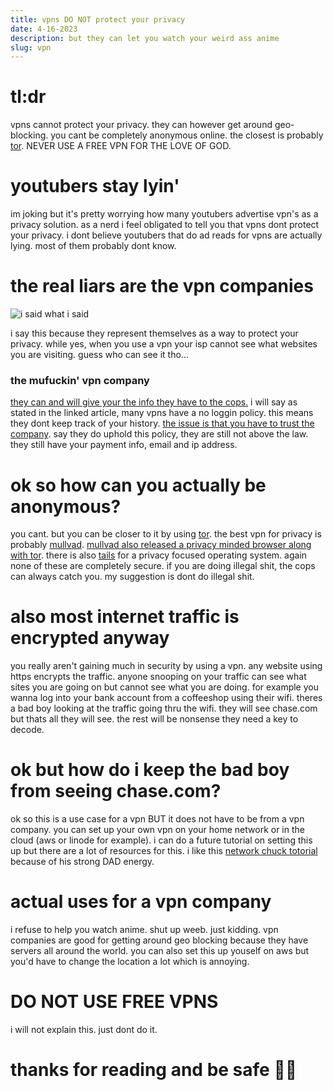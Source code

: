 ```yaml
---
title: vpns DO NOT protect your privacy
date: 4-16-2023
description: but they can let you watch your weird ass anime
slug: vpn
---
```

# tl:dr
vpns cannot protect your privacy. they can however get around geo-blocking. you cant be completely anonymous online. the closest is probably [tor](https://www.torproject.org/). NEVER USE A FREE VPN FOR THE LOVE OF GOD.

# youtubers stay lyin'

im joking but it's pretty worrying how many youtubers advertise vpn's as a privacy solution. as a nerd i feel obligated to tell you that vpns dont protect your privacy. i dont believe youtubers that do ad reads for vpns are actually lying. most of them probably dont know. 

# the real liars are the vpn companies

![i said what i said](https://media.giphy.com/media/l0CLTQeZrFWmMxIWc/giphy.gif)

i say this because they represent themselves as a way to protect your privacy. while yes, when you use a vpn your isp cannot see what websites you are visiting. guess who can see it tho...

### the mufuckin' vpn company

[they can and will give your the info they have to the cops.](https://www.google.com/url?sa=t&rct=j&q=&esrc=s&source=web&cd=&cad=rja&uact=8&ved=2ahUKEwiC3e-K2q7-AhWhMDQIHSNSC9YQFnoECCEQAQ&url=https%3A%2F%2Fwww.pcmag.com%2Fnews%2Fnordvpn-actually-we-do-comply-with-law-enforcement-data-requests&usg=AOvVaw2_RLJKybGtzCoNT1YgWnPf) i will say as stated in the linked article, many vpns have a no loggin policy. this means they dont keep track of your history. [the issue is that you have to trust the company](https://www.cnet.com/tech/services-and-software/why-you-should-be-skeptical-about-a-vpns-no-logs-claims/). say they do uphold this policy, they are still not above the law. they still have your payment info, email and ip address. 

# ok so how can you actually be anonymous?
you cant. but you can be closer to it by using [tor](https://www.torproject.org/). the best vpn for privacy is probably [mullvad](https://mullvad.net/en). [mullvad also released a privacy minded browser along with tor](https://mullvad.net/en/browser). there is also [tails](https://tails.boum.org/) for a privacy focused operating system. again none of these are completely secure. if you are doing illegal shit, the cops can always catch you. my suggestion is dont do illegal shit. 

# also most internet traffic is encrypted anyway
you really aren't gaining much in security by using a vpn. any website using https encrypts the traffic. anyone snooping on your traffic can see what sites you are going on but cannot see what you are doing. for example you wanna log into your bank account from a coffeeshop using their wifi. theres a bad boy looking at the traffic going thru the wifi. they will see chase.com but thats all they will see. the rest will be nonsense they need a key to decode. 

# ok but how do i keep the bad boy from seeing chase.com?
ok so this is a use case for a vpn BUT it does not have to be from a vpn company. you can set up your own vpn on your home network or in the cloud (aws or linode for example). i can do a future tutorial on setting this up but there are a lot of resources for this. i like this [network chuck totorial](https://www.youtube.com/watch?v=m-i2JBtG4FE&t=3s) because of his strong DAD energy. 

# actual uses for a vpn company
i refuse to help you watch anime. shut up weeb. just kidding. vpn companies are good for getting around geo blocking because they have servers all around the world. you can also set this up youself on aws but you'd have to change the location a lot which is annoying. 

# DO NOT USE FREE VPNS
i will not explain this. just dont do it. 

# thanks for reading and be safe 🙏🏿